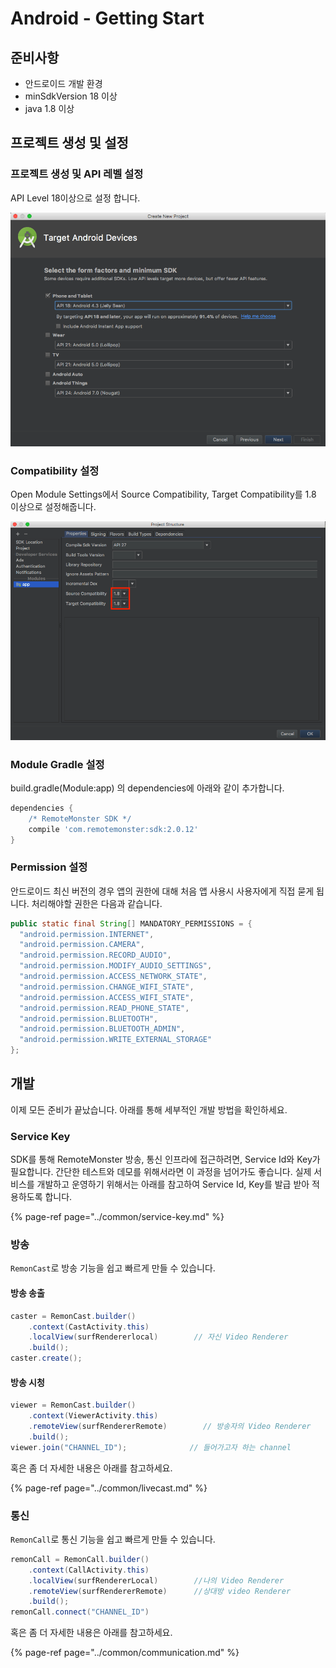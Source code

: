 # Android - Getting Start

## 준비사항

* 안드로이드 개발 환경
* minSdkVersion 18 이상
* java 1.8 이상

## 프로젝트 생성 및 설정

### 프로젝트 생성 및 API 레벨 설정

API Level 18이상으로 설정 합니다.

![](../.gitbook/assets/image.png)

### Compatibility 설정 

Open Module Settings에서 Source Compatibility, Target Compatibility를 1.8 이상으로 설정해줍니다.

![](../.gitbook/assets/image%20%284%29.png)

### Module Gradle 설정

build.gradle\(Module:app\) 의 dependencies에 아래와 같이 추가합니다.

```groovy
dependencies {
    /* RemoteMonster SDK */
    compile 'com.remotemonster:sdk:2.0.12'
}
```

### Permission 설정

안드로이드 최신 버전의 경우 앱의 권한에 대해 처음 앱 사용시 사용자에게 직접 묻게 됩니다. 처리해야할 권한은 다음과 같습니다.

```java
public static final String[] MANDATORY_PERMISSIONS = {
  "android.permission.INTERNET",
  "android.permission.CAMERA",
  "android.permission.RECORD_AUDIO",
  "android.permission.MODIFY_AUDIO_SETTINGS",
  "android.permission.ACCESS_NETWORK_STATE",
  "android.permission.CHANGE_WIFI_STATE",
  "android.permission.ACCESS_WIFI_STATE",
  "android.permission.READ_PHONE_STATE",
  "android.permission.BLUETOOTH",
  "android.permission.BLUETOOTH_ADMIN",
  "android.permission.WRITE_EXTERNAL_STORAGE"
};
```

## 개발

이제 모든 준비가 끝났습니다. 아래를 통해 세부적인 개발 방법을 확인하세요.

### Service Key

SDK를 통해 RemoteMonster 방송, 통신 인프라에 접근하려면, Service Id와 Key가 필요합니다. 간단한 테스트와 데모를 위해서라면 이 과정을 넘어가도 좋습니다. 실제 서비스를 개발하고 운영하기 위해서는 아래를 참고하여 Service Id, Key를 발급 받아 적용하도록 합니다.

{% page-ref page="../common/service-key.md" %}

### 방송

`RemonCast`로 방송 기능을 쉽고 빠르게 만들 수 있습니다.

#### 방송 송출

```java
caster = RemonCast.builder()
    .context(CastActivity.this)
    .localView(surfRendererlocal)        // 자신 Video Renderer
    .build();
caster.create();
```

#### 방송 시청

```java
viewer = RemonCast.builder()
    .context(ViewerActivity.this)
    .remoteView(surfRendererRemote)        // 방송자의 Video Renderer
    .build();
viewer.join("CHANNEL_ID");              // 들어가고자 하는 channel
```

혹은 좀 더 자세한 내용은 아래를 참고하세요.

{% page-ref page="../common/livecast.md" %}

### 통신

`RemonCall`로 통신 기능을 쉽고 빠르게 만들 수 있습니다.

```java
remonCall = RemonCall.builder()
    .context(CallActivity.this)        
    .localView(surfRendererLocal)        //나의 Video Renderer
    .remoteView(surfRendererRemote)      //상대방 video Renderer
    .build();
remonCall.connect("CHANNEL_ID")
```

혹은 좀 더 자세한 내용은 아래를 참고하세요.

{% page-ref page="../common/communication.md" %}



